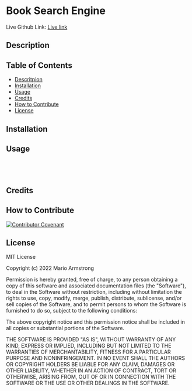 # Book Search Engine
Live Github Link: [Live link]()

## Description


## Table of Contents
- [Descritpion](#description)
- [Installation](#installation)
- [Usage](#usage)
- [Credits](#credits)
- [How to Contribute](#how-to-contribute)
- [License](#license)


## Installation

## Usage

![]()

![]()

![]()

![]()

## Credits


## How to Contribute
[![Contributor Covenant](https://img.shields.io/badge/Contributor%20Covenant-2.1-4baaaa.svg)](code_of_conduct.md)

## License
MIT License

Copyright (c) 2022 Mario Armstrong

Permission is hereby granted, free of charge, to any person obtaining a copy
of this software and associated documentation files (the "Software"), to deal
in the Software without restriction, including without limitation the rights
to use, copy, modify, merge, publish, distribute, sublicense, and/or sell
copies of the Software, and to permit persons to whom the Software is
furnished to do so, subject to the following conditions:

The above copyright notice and this permission notice shall be included in all
copies or substantial portions of the Software.

THE SOFTWARE IS PROVIDED "AS IS", WITHOUT WARRANTY OF ANY KIND, EXPRESS OR
IMPLIED, INCLUDING BUT NOT LIMITED TO THE WARRANTIES OF MERCHANTABILITY,
FITNESS FOR A PARTICULAR PURPOSE AND NONINFRINGEMENT. IN NO EVENT SHALL THE
AUTHORS OR COPYRIGHT HOLDERS BE LIABLE FOR ANY CLAIM, DAMAGES OR OTHER
LIABILITY, WHETHER IN AN ACTION OF CONTRACT, TORT OR OTHERWISE, ARISING FROM,
OUT OF OR IN CONNECTION WITH THE SOFTWARE OR THE USE OR OTHER DEALINGS IN THE
SOFTWARE.
